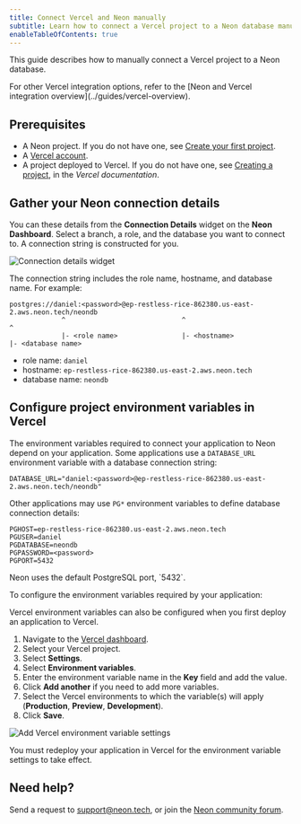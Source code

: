 ```yaml
---
title: Connect Vercel and Neon manually
subtitle: Learn how to connect a Vercel project to a Neon database manually
enableTableOfContents: true
---
```


This guide describes how to manually connect a Vercel project to a Neon database.

<Admonition type="note">
For other Vercel integration options, refer to the [Neon and Vercel integration overview](../guides/vercel-overview).
</Admonition>

## Prerequisites

- A Neon project. If you do not have one, see [Create your first project](/docs/get-started-with-neon/setting-up-a-project).
- A [Vercel account](https://vercel.com).
- A project deployed to Vercel. If you do not have one, see [Creating a project](https://vercel.com/docs/concepts/projects/overview#creating-a-project), in the _Vercel documentation_.

## Gather your Neon connection details

You can these details from the **Connection Details** widget on the **Neon Dashboard**. Select a branch, a role, and the database you want to connect to. A connection string is constructed for you.

![Connection details widget](/docs/guides/connection_details.png)

The connection string includes the role name, hostname, and database name. For example:

```text
postgres://daniel:<password>@ep-restless-rice-862380.us-east-2.aws.neon.tech/neondb
             ^                             ^                                   ^
             |- <role name>                |- <hostname>                       |- <database name>
```

- role name: `daniel`
- hostname: `ep-restless-rice-862380.us-east-2.aws.neon.tech`
- database name: `neondb`

## Configure project environment variables in Vercel

The environment variables required to connect your application to Neon depend on your application. Some applications use a `DATABASE_URL` environment variable with a database connection string:

```text
DATABASE_URL="daniel:<password>@ep-restless-rice-862380.us-east-2.aws.neon.tech/neondb"
```

Other applications may use `PG*` environment variables to define database connection details:

```text
PGHOST=ep-restless-rice-862380.us-east-2.aws.neon.tech
PGUSER=daniel
PGDATABASE=neondb
PGPASSWORD=<password>
PGPORT=5432
```

<Admonition type="note">
Neon uses the default PostgreSQL port, `5432`.
</Admonition>

To configure the environment variables required by your application:

<Admonition type="note">
Vercel environment variables can also be configured when you first deploy an application to Vercel.
</Admonition>

1. Navigate to the [Vercel dashboard](https://vercel.com/).
1. Select your Vercel project.
1. Select **Settings**.
1. Select **Environment variables**.
1. Enter the environment variable name in the **Key** field and add the value.
1. Click **Add another** if you need to add more variables.
1. Select the Vercel environments to which the variable(s) will apply (**Production**, **Preview**, **Development**).
1. Click **Save**.

![Add Vercel environment variable settings](/docs/guides/vercel_env_settings.png)

You must redeploy your application in Vercel for the environment variable settings to take effect.

## Need help?

Send a request to [support@neon.tech](mailto:support@neon.tech), or join the [Neon community forum](https://community.neon.tech/).
